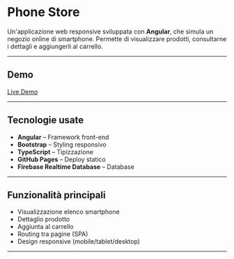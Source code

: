 # Phone Store

Un'applicazione web responsive sviluppata con **Angular**, che simula un negozio online di smartphone. Permette di visualizzare prodotti, consultarne i dettagli e aggiungerli al carrello.

---

## Demo

[Live Demo](https://basilelsaid.github.io/phone-store/)

---

## Tecnologie usate

- **Angular** – Framework front-end
- **Bootstrap** – Styling responsivo
- **TypeScript** – Tipizzazione
- **GitHub Pages** – Deploy statico
- **Firebase Realtime Database** – Database

---

## Funzionalità principali

- Visualizzazione elenco smartphone
- Dettaglio prodotto
- Aggiunta al carrello
- Routing tra pagine (SPA)
- Design responsive (mobile/tablet/desktop)

---